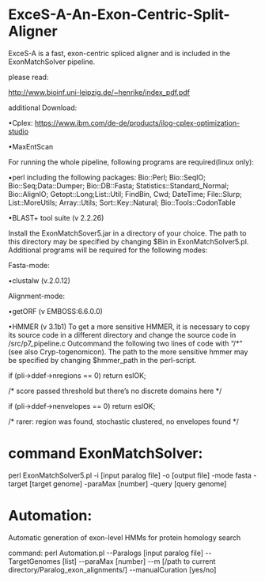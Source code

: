 # ExceS-A-An-Exon-Centric-Split-Aligner

ExceS-A is a fast, exon-centric spliced aligner and is included in the ExonMatchSolver pipeline.

please read:

http://www.bioinf.uni-leipzig.de/~henrike/index_pdf.pdf                                                                                                                        

additional Download:

•Cplex: https://www.ibm.com/de-de/products/ilog-cplex-optimization-studio

•MaxEntScan

For running the whole pipeline, following programs are required(linux only):

•perl including the following packages: Bio::Perl; Bio::SeqIO; Bio::Seq;Data::Dumper; Bio::DB::Fasta; Statistics::Standard_Normal; Bio::AlignIO; Getopt::Long;List::Util; FindBin, Cwd; DateTime; File::Slurp; List::MoreUtils; Array::Utils; Sort::Key::Natural; Bio::Tools::CodonTable

•BLAST+ tool suite (v 2.2.26)

Install the ExonMatchSover5.jar in a directory of your choice. The path to this directory may be specified by changing $Bin in ExonMatchSolver5.pl. Additional programs will be required for the following modes:

Fasta-mode:

•clustalw (v.2.0.12)

Alignment-mode:

•getORF (v EMBOSS:6.6.0.0)

•HMMER (v 3.1b1)
To get a more sensitive HMMER, it is necessary to copy its source code in a different directory and change the source code in /src/p7_pipeline.c
Outcommand the following two lines of code with “/*” (see also Cryp-togenomicon). The path to the more sensitive hmmer may be specified by changing $hmmer_path in the perl-script.

if (pli->ddef->nregions == 0) return eslOK;

/* score passed threshold but there’s no discrete domains here */

if (pli->ddef->nenvelopes == 0) return eslOK;

/* rarer: region was found, stochastic clustered, no envelopes found */

# command ExonMatchSolver:

perl ExonMatchSolver5.pl -i [input paralog file] -o [output file] -mode fasta -target [target genome] -paraMax [number] -query [query genome]



# Automation:

Automatic generation of exon-level HMMs for protein homology search

command:
perl Automation.pl --Paralogs [input paralog file] --TargetGenomes [list] --paraMax [number] --m [/path to current directory/Paralog_exon_alignments/] --manualCuration [yes/no]
